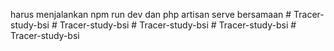 harus menjalankan npm run dev dan php artisan serve bersamaan
#   T r a c e r - s t u d y - b s i  
 #   T r a c e r - s t u d y - b s i  
 #   T r a c e r - s t u d y - b s i  
 #   T r a c e r - s t u d y - b s i  
 #   T r a c e r - s t u d y - b s i  
 